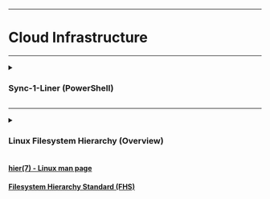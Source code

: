 <!-- ------------------------------------------------------------ -->

<!-- [THIS FILE ON GITHUB] https://github.com/mcavallo-git/cloud-infrastructure/blob/master/README.md#sync-1-liner [THIS FILE ON GITHUB] -->

<!-- ------------------------------------------------------------ -->

<hr />
<h1>Cloud Infrastructure</h1>

<!-- ------------------------------------------------------------ -->

<hr />
<details><summary>
<h3>Sync-1-Liner (PowerShell)</h3>
</summary>
<pre><code>
REMOTE_CLOUD_SYNC="https://raw.githubusercontent.com/mcavallo-git/cloud-infrastructure/master/usr/local/sbin/sync_cloud_infrastructure" && LOCAL_CLOUD_SYNC="${HOME}/$(basename ${REMOTE_CLOUD_SYNC})" && curl --url "${REMOTE_CLOUD_SYNC}" --output "${LOCAL_CLOUD_SYNC}" && chmod 0700 "${LOCAL_CLOUD_SYNC}" && sudo "${LOCAL_CLOUD_SYNC}" && rm -f "${LOCAL_CLOUD_SYNC}";
</pre></code>
</details>

<!-- ------------------------------------------------------------ -->

<hr />
<details>

<summary>
	<h3>Linux Filesystem Hierarchy (Overview)</h3>
</summary>

<pre><code>
HIER(7)                                       Linux Programmer's Manual                                       HIER(7)

NAME
       hier - description of the filesystem hierarchy

DESCRIPTION
       A typical Linux system has, among others, the following directories:

       /      This is the root directory.  This is where the whole tree starts.

       /bin   This  directory contains executable programs which are needed in single user mode and to bring the sys‐
              tem up or repair it.

       /boot  Contains static files for the boot loader.  This directory holds only the files which are needed during
              the  boot process.  The map installer and configuration files should go to /sbin and /etc.  The operat‐
              ing system kernel (initrd for example) must be located in either / or /boot.

       /dev   Special or device files, which refer to physical devices.  See mknod(1).

       /etc   Contains configuration files which are local to the machine.  Some larger software packages, like  X11,
              can  have  their own subdirectories below /etc.  Site-wide configuration files may be placed here or in
              /usr/etc.  Nevertheless, programs should always look for these files in /etc and you may have links for
              these files to /usr/etc.

       /etc/opt
              Host-specific configuration files for add-on applications installed in /opt.

       /etc/sgml
              This directory contains the configuration files for SGML (optional).

       /etc/skel
              When  a  new user account is created, files from this directory are usually copied into the user's home
              directory.

       /etc/X11
              Configuration files for the X11 window system (optional).

       /etc/xml
              This directory contains the configuration files for XML (optional).

       /home  On machines with home directories for users, these are usually beneath this directory, directly or not.
              The structure of this directory depends on local administration decisions (optional).

       /lib   This  directory should hold those shared libraries that are necessary to boot the system and to run the
              commands in the root filesystem.

       /lib<qual>
              These directories are variants of /lib on system which support more than one  binary  format  requiring
              separate libraries (optional).

       /lib/modules
              Loadable kernel modules (optional).

       /lost+found
              This  directory contains items lost in the filesystem.  These items are usually chunks of files mangled
              as a consequence of a faulty disk or a system crash.

       /media This directory contains mount points for removable media such as CD and DVD disks or  USB  sticks.   On
              systems  where  more than one device exists for mounting a certain type of media, mount directories can
              be created by appending a digit to the name of those available above starting with '0', but the unqual‐
              ified name must also exist.

       /media/floppy[1-9]
              Floppy drive (optional).

       /media/cdrom[1-9]
              CD-ROM drive (optional).

       /media/cdrecorder[1-9]
              CD writer (optional).

       /media/zip[1-9]
              Zip drive (optional).

       /media/usb[1-9]
              USB drive (optional).

       /mnt   This directory is a mount point for a temporarily mounted filesystem.  In some distributions, /mnt con‐
              tains subdirectories intended to be used as mount points for several temporary filesystems.

       /opt   This directory should contain add-on packages that contain static files.

       /proc  This is a mount point for the proc filesystem, which provides information about running  processes  and
              the kernel.  This pseudo-filesystem is described in more detail in proc(5).

       /root  This directory is usually the home directory for the root user (optional).

       /sbin  Like  /bin, this directory holds commands needed to boot the system, but which are usually not executed
              by normal users.

       /srv   This directory contains site-specific data that is served by this system.

       /sys   This is a mount point for the sysfs filesystem, which provides information about the kernel like /proc,
              but better structured, following the formalism of kobject infrastructure.

       /tmp   This  directory  contains temporary files which may be deleted with no notice, such as by a regular job
              or at system boot up.

       /usr   This directory is usually mounted from a separate partition.  It should hold only shareable,  read-only
              data, so that it can be mounted by various machines running Linux.

       /usr/X11R6
              The X-Window system, version 11 release 6 (optional).

       /usr/X11R6/bin
              Binaries which belong to the X-Window system; often, there is a symbolic link from the more traditional
              /usr/bin/X11 to here.

       /usr/X11R6/lib
              Data files associated with the X-Window system.

       /usr/X11R6/lib/X11
              These contain miscellaneous files needed to run X;  Often, there is a symbolic link  from  /usr/lib/X11
              to this directory.

       /usr/X11R6/include/X11
              Contains  include  files  needed for compiling programs using the X11 window system.  Often, there is a
              symbolic link from /usr/include/X11 to this directory.

       /usr/bin
              This is the primary directory for executable programs.  Most programs executed by  normal  users  which
              are  not  needed  for booting or for repairing the system and which are not installed locally should be
              placed in this directory.

       /usr/bin/mh
              Commands for the MH mail handling system (optional).

       /usr/bin/X11
              is the traditional place to look for X11 executables; on Linux,  it  usually  is  a  symbolic  link  to
              /usr/X11R6/bin.

       /usr/dict
              Replaced by /usr/share/dict.

       /usr/doc
              Replaced by /usr/share/doc.

       /usr/etc
              Site-wide  configuration  files  to be shared between several machines may be stored in this directory.
              However, commands should always reference those files using the /etc directory.  Links  from  files  in
              /etc should point to the appropriate files in /usr/etc.

       /usr/games
              Binaries for games and educational programs (optional).

       /usr/include
              Include files for the C compiler.

       /usr/include/bsd
              BSD compatibility include files (optional).

       /usr/include/X11
              Include  files  for  the  C  compiler  and  the  X-Window  system.   This is usually a symbolic link to
              /usr/X11R6/include/X11.

       /usr/include/asm
              Include  files  which  declare  some  assembler  functions.   This  used  to  be  a  symbolic  link  to
              /usr/src/linux/include/asm.

       /usr/include/linux
              This  contains information which may change from system release to system release and used to be a sym‐
              bolic link to /usr/src/linux/include/linux to get at operating-system-specific information.

              (Note that one should have include files there that work correctly with the current libc  and  in  user
              space.   However,  Linux  kernel source is not designed to be used with user programs and does not know
              anything about the libc you are  using.   It  is  very  likely  that  things  will  break  if  you  let
              /usr/include/asm  and  /usr/include/linux  point at a random kernel tree.  Debian systems don't do this
              and use headers from a known good kernel version, provided in the libc*-dev package.)

       /usr/include/g++
              Include files to use with the GNU C++ compiler.

       /usr/lib
              Object libraries, including dynamic libraries, plus some executables  which  usually  are  not  invoked
              directly.  More complicated programs may have whole subdirectories there.

       /usr/lib<qual>
              These  directories are variants of /usr/lib on system which support more than one binary format requir‐
              ing separate libraries, except that the symbolic link /usr/lib<qual>/X11 is not required (optional).

       /usr/lib/X11
              The usual place for data files associated with X programs, and configuration files  for  the  X  system
              itself.  On Linux, it usually is a symbolic link to /usr/X11R6/lib/X11.

       /usr/lib/gcc-lib
              contains executables and include files for the GNU C compiler, gcc(1).

       /usr/lib/groff
              Files for the GNU groff document formatting system.

       /usr/lib/uucp
              Files for uucp(1).

       /usr/local
              This is where programs which are local to the site typically go.

       /usr/local/bin
              Binaries for programs local to the site.

       /usr/local/doc
              Local documentation.

       /usr/local/etc
              Configuration files associated with locally installed programs.

       /usr/local/games
              Binaries for locally installed games.

       /usr/local/lib
              Files associated with locally installed programs.

       /usr/local/lib<qual>
              These  directories  are  variants of /usr/local/lib on system which support more than one binary format
              requiring separate libraries (optional).

       /usr/local/include
              Header files for the local C compiler.

       /usr/local/info
              Info pages associated with locally installed programs.

       /usr/local/man
              Man pages associated with locally installed programs.

       /usr/local/sbin
              Locally installed programs for system administration.

       /usr/local/share
              Local application data that can be shared among different architectures of the same OS.

       /usr/local/src
              Source code for locally installed software.

       /usr/man
              Replaced by /usr/share/man.

       /usr/sbin
              This directory contains program binaries for system administration which are not essential for the boot
              process, for mounting /usr, or for system repair.

       /usr/share
              This directory contains subdirectories with specific application data, that can be shared among differ‐
              ent architectures of the same OS.  Often one finds stuff here that used to live in /usr/doc or /usr/lib
              or /usr/man.

       /usr/share/dict
              Contains the word lists used by spell checkers (optional).

       /usr/share/dict/words
              List of English words (optional).

       /usr/share/doc
              Documentation about installed programs (optional).

       /usr/share/games
              Static data files for games in /usr/games (optional).

       /usr/share/info
              Info pages go here (optional).

       /usr/share/locale
              Locale information goes here (optional).

       /usr/share/man
              Manual pages go here in subdirectories according to the man page sections.

       /usr/share/man/<locale>/man[1-9]
              These  directories contain manual pages for the specific locale in source code form.  Systems which use
              a unique language and code set for all manual pages may omit the <locale> substring.

       /usr/share/misc
              Miscellaneous data that can be shared among different architectures of the same OS.

       /usr/share/nls
              The message catalogs for native language support go here (optional).

       /usr/share/sgml
              Files for SGML (optional).

       /usr/share/sgml/docbook
              DocBook DTD (optional).

       /usr/share/sgml/tei
              TEI DTD (optional).

       /usr/share/sgml/html
              HTML DTD (optional).

       /usr/share/sgml/mathtml
              MathML DTD (optional).

       /usr/share/terminfo
              The database for terminfo (optional).

       /usr/share/tmac
              Troff macros that are not distributed with groff (optional).

       /usr/share/xml
              Files for XML (optional).

       /usr/share/xml/docbook
              DocBook DTD (optional).

       /usr/share/xml/xhtml
              XHTML DTD (optional).

       /usr/share/xml/mathml
              MathML DTD (optional).

       /usr/share/zoneinfo
              Files for timezone information (optional).

       /usr/src
              Source files for different parts of the system, included with some  packages  for  reference  purposes.
              Don't  work here with your own projects, as files below /usr should be read-only except when installing
              software (optional).

       /usr/src/linux
              This was the traditional place for the kernel source.  Some distributions put here the source  for  the
              default kernel they ship.  You should probably use another directory when building your own kernel.

       /usr/tmp
              Obsolete.   This should be a link to /var/tmp.  This link is present only for compatibility reasons and
              shouldn't be used.

       /var   This directory contains files which may change in size, such as spool and log files.

       /var/account
              Process accounting logs (optional).

       /var/adm
              This directory is superseded by /var/log and should be a symbolic link to /var/log.

       /var/backups
              Reserved for historical reasons.

       /var/cache
              Data cached for programs.

       /var/cache/fonts
              Locally-generated fonts (optional).

       /var/cache/man
              Locally-formatted man pages (optional).

       /var/cache/www
              WWW proxy or cache data (optional).

       /var/cache/<package>
              Package specific cache data (optional).

       /var/catman/cat[1-9] or /var/cache/man/cat[1-9]
              These directories contain preformatted manual pages according to their man page section.  (The  use  of
              preformatted manual pages is deprecated.)

       /var/crash
              System crash dumps (optional).

       /var/cron
              Reserved for historical reasons.

       /var/games
              Variable game data (optional).

       /var/lib
              Variable state information for programs.

       /var/lib/hwclock
              State directory for hwclock (optional).

       /var/lib/misc
              Miscellaneous state data.

       /var/lib/xdm
              X display manager variable data (optional).

       /var/lib/<editor>
              Editor backup files and state (optional).

       /var/lib/<name>
              These directories must be used for all distribution packaging support.

       /var/lib/<package>
              State data for packages and subsystems (optional).

       /var/lib/<pkgtool>
              Packaging support files (optional).

       /var/local
              Variable data for /usr/local.

       /var/lock
              Lock  files are placed in this directory.  The naming convention for device lock files is LCK..<device>
              where <device> is the device's name in the filesystem.  The format used is that of HDU UUCP lock files,
              that is, lock files contain a PID as a 10-byte ASCII decimal number, followed by a newline character.

       /var/log
              Miscellaneous log files.

       /var/opt
              Variable data for /opt.

       /var/mail
              Users' mailboxes.  Replaces /var/spool/mail.

       /var/msgs
              Reserved for historical reasons.

       /var/preserve
              Reserved for historical reasons.

       /var/run
              Run-time  variable  files,  like  files  holding process identifiers (PIDs) and logged user information
              (utmp).  Files in this directory are usually cleared when the system boots.

       /var/spool
              Spooled (or queued) files for various programs.

       /var/spool/at
              Spooled jobs for at(1).

       /var/spool/cron
              Spooled jobs for cron(8).

       /var/spool/lpd
              Spooled files for printing (optional).

       /var/spool/lpd/printer
              Spools for a specific printer (optional).

       /var/spool/mail
              Replaced by /var/mail.

       /var/spool/mqueue
              Queued outgoing mail (optional).

       /var/spool/news
              Spool directory for news (optional).

       /var/spool/rwho
              Spooled files for rwhod(8) (optional).

       /var/spool/smail
              Spooled files for the smail(1) mail delivery program.

       /var/spool/uucp
              Spooled files for uucp(1) (optional).

       /var/tmp
              Like /tmp, this directory holds temporary files stored for an unspecified duration.

       /var/yp
              Database files for NIS, formerly known as the Sun Yellow Pages (YP).

CONFORMING TO
       The Filesystem Hierarchy Standard, Version 2.3 ⟨http://www.pathname.com/fhs/⟩.

BUGS
       This list is not exhaustive; different systems may be configured differently.

SEE ALSO
       find(1), ln(1), proc(5), file-hierarchy(7), mount(8)

       The Filesystem Hierarchy Standard

COLOPHON
       This page is part of release 4.15 of the Linux man-pages project.  A description of the  project,  information
       about    reporting    bugs,    and    the    latest    version    of    this    page,    can   be   found   at
       https://www.kernel.org/doc/man-pages/.

Linux                                                 2017-11-26                                              HIER(7)

       about    reporting    bugs,    and    the    latest    version    of    this    page,    can   be   found   at
</pre></code>
</details>

#### [hier(7) - Linux man page](https://linux.die.net/man/7/hier)

#### [Filesystem Hierarchy Standard (FHS)](https://en.wikipedia.org/wiki/Filesystem_Hierarchy_Standard)
